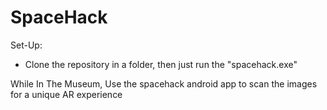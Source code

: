 # SpaceHack

Set-Up:
- Clone the repository in a folder, then just run the "spacehack.exe" 

While In The Museum, Use the spacehack android app to scan the images for a unique AR experience 
